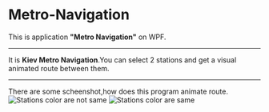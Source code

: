 # Metro-Navigation
This is application **"Metro Navigation"** on WPF.
***
It is **Kiev Metro Navigation**.You can select 2 stations and get a visual animated route between them.
***
There are some scheenshot,how does this program animate route.
![Stations color are not same](http://i.imgur.com/ojLAkRR.png)
![Stations color are same](http://i.imgur.com/RvmlKoE.png)
